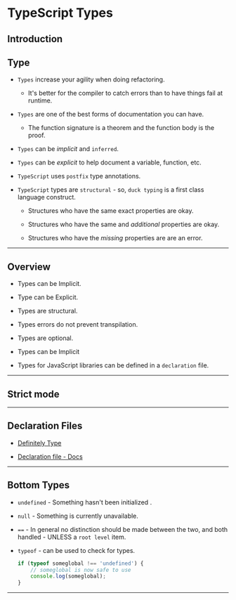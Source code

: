 # TypeScript Types

## Introduction

## Type

* `Types` increase your agility when doing refactoring. 

    * It's better for the compiler to catch errors than to have things fail at runtime.

* `Types` are one of the best forms of documentation you can have. 

    * The function signature is a theorem and the function body is the proof.

* `Types` can be _implicit_ and `inferred`.

* `Types` can be _explicit_ to help document a variable, function, etc.

* `TypeScript` uses `postfix` type annotations.

* `TypeScript` types are `structural` - so, `duck typing` is a first class language construct.

    * Structures who have the same exact properties are okay.

    * Structures who have the same and _additional_ properties are okay.

    * Structures who have the _missing_ properties are are an error.

---

## Overview

* Types can be Implicit.

* Type can be Explicit.

* Types are structural.

* Types errors do not prevent transpilation.

* Types are optional.

* Types can be Implicit

* Types for JavaScript libraries can be defined in a `declaration` file.

---

## Strict mode

---

## Declaration Files

* [Definitely Type](https://github.com/DefinitelyTyped/DefinitelyTyped)

* [Declaration file - Docs](https://www.typescriptlang.org/docs/handbook/declaration-files/introduction.html)

---

## Bottom Types

* `undefined` - Something hasn't been initialized .

* `null` - Something is currently unavailable.

* `==` - In general no distinction should be made between the two, and both handled - UNLESS a `root level` item.

* `typeof` - can be used to check for types.

    ```ts
    if (typeof someglobal !== 'undefined') {
        // someglobal is now safe to use
        console.log(someglobal);
    }
    ```

---